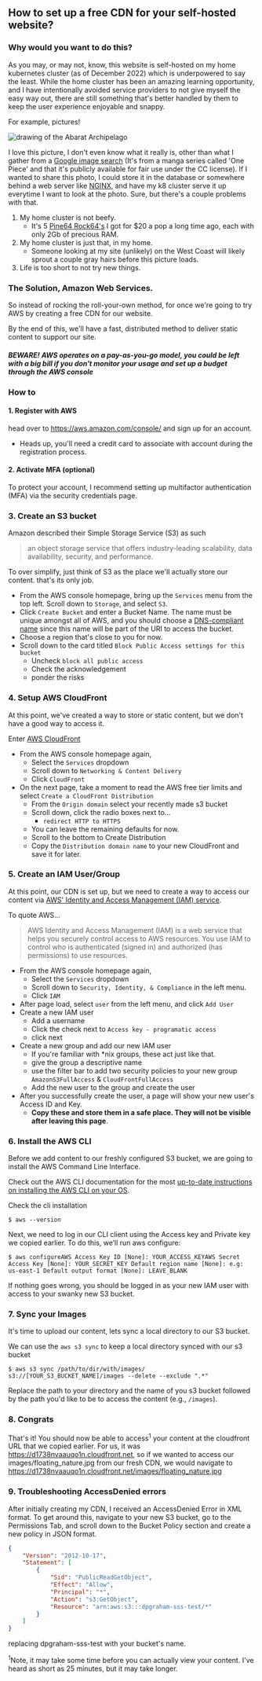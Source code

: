 ## How to set up a free CDN for your self-hosted website?

### Why would you want to do this?

As you may, or may not, know, this website is self-hosted on my home kubernetes cluster (as of December 2022) which is underpowered to say the least. While the home cluster has been an amazing learning opportunity, and I have intentionally avoided service providers to not give myself the easy way out, there are still something that's better handled by them to keep the user experience enjoyable and snappy.

For example, pictures!

![drawing of the Abarat Archipelago](https://d3gwcypbkjc953.cloudfront.net/images/floating-nature.jpg)

I love this picture, I don't even know what it really is, other than what I gather from a [Google image search](https://onepiecefanon.fandom.com/wiki/The_Abarat_Archipelago?file=The_Abarat_Archipelago.jpg) (It's from a manga series called 'One Piece' and that it's publicly available for fair use under the CC license). If I wanted to share this photo, I could store it in the database or somewhere behind a web server like [NGINX](https://www.nginx.com/), and have my k8 cluster serve it up everytime I want to look at the photo. Sure, but there's a couple problems with that.

1. My home cluster is not beefy.
    * It's 5 [Pine64 Rock64's](https://www.pine64.org/devices/single-board-computers/rock64/) I got for $20 a pop a long time ago, each with only 2Gb of precious RAM.
2. My home cluster is just that, in my home.
    * Someone looking at my site (unlikely) on the West Coast will likely sprout a couple gray hairs before this picture loads.
3. Life is too short to not try new things.

### The Solution, Amazon Web Services.
So instead of rocking the roll-your-own method, for once we're going to try AWS by creating a free CDN for our website.

By the end of this, we'll have a fast, distributed method to deliver static content to support our site.

#### *BEWARE! AWS operates on a pay-as-you-go model, you could be left with a big bill if you don't monitor your usage and set up a budget through the AWS console*

### How to
#### 1. Register with AWS
head over to https://aws.amazon.com/console/ and sign up for an account.

* Heads up, you'll need a credit card to associate with account during the registration process.

#### 2. Activate MFA (optional)
To protect your account, I recommend setting up multifactor authentication (MFA) via the security credentials page.

### 3. Create an S3 bucket
Amazon described their Simple Storage Service (S3) as such

> an object storage service that offers industry-leading scalability, data availability, security, and performance.

To over simplify, just think of S3 as the place we'll actually store our content. that's its only job.

* From the AWS console homepage, bring up the `Services` menu from the top left. Scroll down to `Storage`, and select `S3`.
* Click `Create Bucket` and enter a Bucket Name. The name must be unique amongst all of AWS, and you should choose a [DNS-compliant name](https://duckduckgo.com/?t=ffab&q=DNS+compliant+name&ia=web) since this name will be part of the URI to access the bucket.
* Choose a region that's close to you for now.
* Scroll down to the card titled `Block Public Access settings for this bucket`
    * Uncheck `block all public access`
    * Check the acknowledgement
    * ponder the risks

### 4. Setup AWS CloudFront
At this point, we've created a way to store or static content, but we don't have a good way to access it.

Enter [AWS CloudFront](https://docs.aws.amazon.com/AmazonCloudFront/latest/DeveloperGuide/Introduction.html)

* From the AWS console homepage again,
    * Select the `Services` dropdown
    * Scroll down to `Networking & Content Delivery`
    * Click `CloudFront`
* On the next page, take a moment to read the AWS free tier limits and select `Create a CloudFront Distribution`
    * From the `Origin domain` select your recently made s3 bucket
    * Scroll down, click the radio boxes next to...
        * `redirect HTTP to HTTPS`
    * You can leave the remaining defaults for now.
    * Scroll to the bottom to Create Distribution
    * Copy the `Distribution domain name` to your new CloudFront and save it for later.

### 5. Create an IAM User/Group
At this point, our CDN is set up, but we need to create a way to access our content via [AWS' Identity and Access Management (IAM) service](https://docs.aws.amazon.com/IAM/latest/UserGuide/introduction.html).

To quote AWS...

> AWS Identity and Access Management (IAM) is a web service that helps you securely control access to AWS resources. You use IAM to control who is authenticated (signed in) and authorized (has permissions) to use resources.

* From the AWS console homepage again,
    * Select the `Services` dropdown
    * Scroll down to `Security, Identity, & Compliance` in the left menu.
    * Click `IAM`
* After page load, select `user` from the left menu, and click `Add User`
* Create a new IAM user
    * Add a username
    * Click the check next to `Access key - programatic access`
    * click next
* Create a new group and add our new IAM user
    * If you're familiar with *nix groups, these act just like that.
    * give the group a descriptive name
    * use the filter bar to add two security policies to your new group `AmazonS3FullAccess` & `CloudFrontFullAccess`
    * Add the new user to the group and create the user
* After you successfully create the user, a page will show your new user's Access ID and Key.
    * **Copy these and store them in a safe place. They will not be visible after leaving this page**.

### 6. Install the AWS CLI
Before we add content to our freshly configured S3 bucket, we are going to install the AWS Command Line Interface.

Check out the AWS CLI documentation for the most [up-to-date instructions on installing the AWS CLI on your OS](https://docs.aws.amazon.com/cli/latest/userguide/getting-started-install.html).

Check the cli installation
```shell
$ aws --version
```

Next, we need to log in our CLI client using the Access key and Private key we copied earlier. To do this, we’ll run aws configure:
```shell
$ aws configureAWS Access Key ID [None]: YOUR_ACCESS_KEYAWS Secret Access Key [None]: YOUR_SECRET_KEY Default region name [None]: e.g: us-east-1 Default output format [None]: LEAVE_BLANK
```
If nothing goes wrong, you should be logged in as your new IAM user with access to your swanky new S3 bucket.

### 7. Sync your Images
It's time to upload our content, lets sync a local directory to our S3 bucket.

We can use the `aws s3 sync` to keep a local directory synced with our s3 bucket
```shell
$ aws s3 sync /path/to/dir/with/images/ s3://[YOUR_S3_BUCKET_NAME]/images --delete --exclude ".*"
```
Replace the path to your directory and the name of you s3 bucket followed by the path you'd like to be to access the content (e.g., `/images`).

### 8. Congrats
That's it! You should now be able to access<sup>1</sup> your content at the cloudfront URL that we copied earlier. For us, it was https://d1738nvaauqo1n.cloudfront.net, so if we wanted to access our images/floating_nature.jpg from our fresh CDN, we would navigate to https://d1738nvaauqo1n.cloudfront.net/images/floating_nature.jpg

### 9. Troubleshooting AccessDenied errors
After initially creating my CDN, I received an AccessDenied Error in XML format. To get around this, navigate to your new S3 bucket, go to the Permissions Tab, and scroll down to the Bucket Policy section and create a new policy in JSON format.
```json
{
    "Version": "2012-10-17",
    "Statement": [
        {
            "Sid": "PublicReadGetObject",
            "Effect": "Allow",
            "Principal": "*",
            "Action": "s3:GetObject",
            "Resource": "arn:aws:s3:::dpgraham-sss-test/*"
        }
    ]
}
```
replacing dpgraham-sss-test with your bucket's name.

 <sup>1</sup>Note, it may take some time before you can actually view your content. I've heard as short as 25 minutes, but it may take longer.
